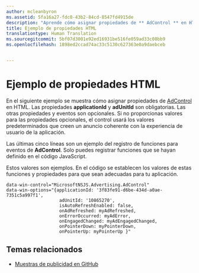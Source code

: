 ```yaml
---
author: mcleanbyron
ms.assetid: 5fa16a27-fdc0-43b2-84cd-8547fd4915de
description: "Aprende cómo asignar propiedades de ** AdControl ** en HTML."
title: Ejemplo de propiedades HTML
translationtype: Human Translation
ms.sourcegitcommit: 5bf07d3001e92ed16931be516fe059ad33c08bb9
ms.openlocfilehash: 1898ed2ccad74ac33c5130c627363e0a9daebceb


---
```


# Ejemplo de propiedades HTML




En el siguiente ejemplo se muestra cómo asignar propiedades de [AdControl](https://msdn.microsoft.com/library/windows/apps/microsoft.advertising.winrt.ui.adcontrol.aspx) en HTML. Las propiedades **applicationId** y **adUnitId** son obligatorias. Las otras propiedades y eventos son opcionales. Si no proporcionas valores para las propiedades opcionales, el control usará los valores predeterminados que creen un anuncio coherente con la experiencia de usuario de la aplicación.

Las últimas cinco líneas son un ejemplo del registro de funciones para eventos de **AdControl**. Solo puedes registrar funciones que se hayan definido en el código JavaScript.

Estos valores son ejemplos. En el código se establecen los valores de estas funciones y propiedades para que sean adecuadas para tu aplicación.

``` syntax
data-win-control="MicrosoftNSJS.Advertising.AdControl"
data-win-options="{applicationId: '3f83fe91-d6be-434d-a0ae-7351c5a997f1',
                    adUnitId: '10865270',
                    isAutoRefreshEnabled: false,
                    onAdRefreshed: myAdRefreshed,
                    onErrorOccurred: myAdError,
                    onEngagedChanged: myAdEngagedChanged,
                    onPointerDown: myPointerDown,
                    onPointerUp: myPointerUp }"
```

## Temas relacionados

* [Muestras de publicidad en GitHub](http://aka.ms/githubads)

 



<!--HONumber=Aug16_HO3-->


